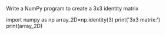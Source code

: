  Write a NumPy program to create a 3x3 identity matrix

import numpy as np
array_2D=np.identity(3)
print('3x3 matrix:')
print(array_2D)
